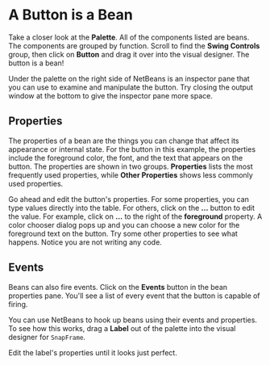 
# A Button is a Bean

Take a closer look at the **Palette**. All of the components listed are beans. The components are grouped by function. Scroll to find the **Swing Controls** group, then click on **Button** and drag it over into the visual designer. The button is a bean!

Under the palette on the right side of NetBeans is an inspector pane that you can use to examine and manipulate the button. Try closing the output window at the bottom to give the inspector pane more space.

## Properties

The properties of a bean are the things you can change that affect its appearance or internal state. For the button in this example, the properties include the foreground color, the font, and the text that appears on the button. The properties are shown in two groups. **Properties** lists the most frequently used properties, while **Other Properties** shows less commonly used properties.

Go ahead and edit the button's properties. For some properties, you can type values directly into the table. For others, click on the **...** button to edit the value. For example, click on **...** to the right of the **foreground** property. A color chooser dialog pops up and you can choose a new color for the foreground text on the button. Try some other properties to see what happens. Notice you are not writing any code.

## Events

Beans can also fire events. Click on the **Events** button in the bean properties pane. You'll see a list of every event that the button is capable of firing.

You can use NetBeans to hook up beans using their events and properties. To see how this works, drag a **Label** out of the palette into the visual designer for `SnapFrame`.

Edit the label's properties until it looks just perfect.
